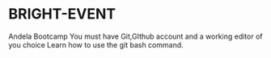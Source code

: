 # BRIGHT-EVENT
Andela Bootcamp
You must have Git,GIthub account and a working editor of you choice
Learn how to use the git bash command.
